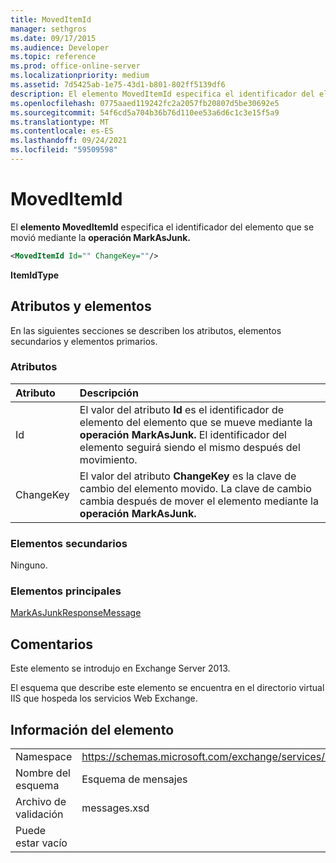```yaml
---
title: MovedItemId
manager: sethgros
ms.date: 09/17/2015
ms.audience: Developer
ms.topic: reference
ms.prod: office-online-server
ms.localizationpriority: medium
ms.assetid: 7d5425ab-1e75-43d1-b801-802ff5139df6
description: El elemento MovedItemId especifica el identificador del elemento que se movió mediante la operación MarkAsJunk.
ms.openlocfilehash: 0775aaed119242fc2a2057fb20807d5be30692e5
ms.sourcegitcommit: 54f6cd5a704b36b76d110ee53a6d6c1c3e15f5a9
ms.translationtype: MT
ms.contentlocale: es-ES
ms.lasthandoff: 09/24/2021
ms.locfileid: "59509598"
---
```

# <a name="moveditemid"></a>MovedItemId

El **elemento MovedItemId** especifica el identificador del elemento que se movió mediante la **operación MarkAsJunk.** 
  
```XML
<MovedItemId Id="" ChangeKey=""/>
```

 **ItemIdType**
## <a name="attributes-and-elements"></a>Atributos y elementos

En las siguientes secciones se describen los atributos, elementos secundarios y elementos primarios.
  
### <a name="attributes"></a>Atributos

|**Atributo**|**Descripción**|
|:-----|:-----|
|Id  <br/> |El valor del atributo **Id** es el identificador de elemento del elemento que se mueve mediante la **operación MarkAsJunk.** El identificador del elemento seguirá siendo el mismo después del movimiento.  <br/> |
|ChangeKey  <br/> |El valor del atributo **ChangeKey** es la clave de cambio del elemento movido. La clave de cambio cambia después de mover el elemento mediante la **operación MarkAsJunk.**  <br/> |
   
### <a name="child-elements"></a>Elementos secundarios

Ninguno.
  
### <a name="parent-elements"></a>Elementos principales

[MarkAsJunkResponseMessage](markasjunkresponsemessage.md)
  
## <a name="remarks"></a>Comentarios

Este elemento se introdujo en Exchange Server 2013.
  
El esquema que describe este elemento se encuentra en el directorio virtual IIS que hospeda los servicios Web Exchange.
  
## <a name="element-information"></a>Información del elemento

|||
|:-----|:-----|
|Namespace  <br/> |https://schemas.microsoft.com/exchange/services/2006/messages  <br/> |
|Nombre del esquema  <br/> |Esquema de mensajes  <br/> |
|Archivo de validación  <br/> |messages.xsd  <br/> |
|Puede estar vacío  <br/> ||
   

